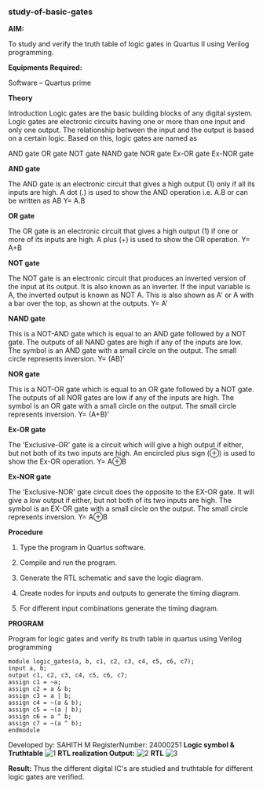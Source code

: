 ### study-of-basic-gates

**AIM:** 

To study and verify the truth table of logic gates in Quartus II using Verilog programming.

**Equipments Required:**

Software – Quartus prime 

**Theory**

Introduction Logic gates are the basic building blocks of any digital system. Logic gates are electronic circuits having one or more than one input and only one output. The relationship between the input and the output is based on a certain logic. Based on this, logic gates are named as

AND gate OR gate NOT gate NAND gate NOR gate Ex-OR gate Ex-NOR gate

**AND gate**

The AND gate is an electronic circuit that gives a high output (1) only if all its inputs are high. A dot (.) is used to show the AND operation i.e. A.B or can be written as AB
Y= A.B

**OR gate** 

The OR gate is an electronic circuit that gives a high output (1) if one or more of its inputs are high. A plus (+) is used to show the OR operation.
Y= A+B

**NOT gate**

The NOT gate is an electronic circuit that produces an inverted version of the input at its output. It is also known as an inverter. If the input variable is A, the inverted output is known as NOT A. This is also shown as A' or A with a bar over the top, as shown at the outputs.
Y= A'

**NAND gate**

This is a NOT-AND gate which is equal to an AND gate followed by a NOT gate. The outputs of all NAND gates are high if any of the inputs are low. The symbol is an AND gate with a small circle on the output. The small circle represents inversion.
Y= (AB)’

**NOR gate**

This is a NOT-OR gate which is equal to an OR gate followed by a NOT gate. The outputs of all NOR gates are low if any of the inputs are high. The symbol is an OR gate with a small circle on the output. The small circle represents inversion.
Y= (A+B)’

**Ex-OR gate**

The 'Exclusive-OR' gate is a circuit which will give a high output if either, but not both of its two inputs are high. An encircled plus sign (⊕) is used to show the Ex-OR operation.
Y= A⊕B

**Ex-NOR gate**

The 'Exclusive-NOR' gate circuit does the opposite to the EX-OR gate. It will give a low output if either, but not both of its two inputs are high. The symbol is an EX-OR gate with a small circle on the output. The small circle represents inversion.
Y= A⊕B

**Procedure** 

1.	Type the program in Quartus software.

2.	Compile and run the program.

3.	Generate the RTL schematic and save the logic diagram.

4.	Create nodes for inputs and outputs to generate the timing diagram.

5.	For different input combinations generate the timing diagram.


**PROGRAM**

Program for logic gates and verify its truth table in quartus using Verilog programming


    module logic_gates(a, b, c1, c2, c3, c4, c5, c6, c7);
    input a, b;
    output c1, c2, c3, c4, c5, c6, c7;
    assign c1 = ~a;
    assign c2 = a & b;
    assign c3 = a | b;
    assign c4 = ~(a & b);
    assign c5 = ~(a | b);
    assign c6 = a ^ b;
    assign c7 = ~(a ^ b);
    endmodule
 Developed by: SAHITH M 
 RegisterNumber: 24000251
**Logic symbol & Truthtable**
![1](https://github.com/user-attachments/assets/ee0a86a2-5529-46ae-97b9-4fc15c3447ff)
**RTL realization Output:** 
![2](https://github.com/user-attachments/assets/187dccf9-28e4-441e-bc84-4c5c9212e070)
**RTL**
![3](https://github.com/user-attachments/assets/cb9d0088-aae5-411c-add3-120fee8553f4)

**Result:**
Thus the different digital IC's are studied and truthtable for different logic gates are verified.

